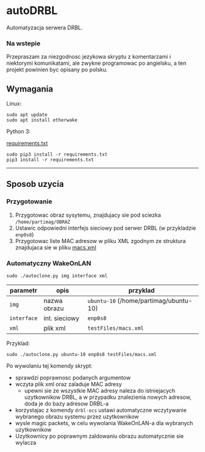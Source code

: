 # autoDRBL
Automatyzacja serwera DRBL.


### Na wstepie
Przepraszam za niezgodnosc jezykowa skryptu z komentarzami i niektorymi komunikatami, ale zwykne programowac po angielsku, a ten projekt powinien byc opisany po polsku.


## Wymagania
Linux:

```
sudo apt update
sudo apt install etherwake
```

Python 3:

[requirements.txt](requirements.txt)

```
sudo pip3 install -r requirements.txt
pip3 install -r requirements.txt
```

---

## Sposob uzycia

### Przygotowanie
1. Przygotowac obraz sysytemu, znajdujacy sie pod sciezka `/home/partimag/OBRAZ`
2. Ustawic odpowiedni interfejs sieciowy pod serwer DRBL (w przykladzie `enp0s8`)
3. Przygotowac liste MAC adresow w pliku XML zgodnym ze struktura znajdujaca sie w pliku [macs.xml](testFiles/macs.xml)

### Automatyczny WakeOnLAN

`sudo ./autoclone.py img interface xml`

| parametr | opis | przyklad |
| -------- | ---- | -------- |
| `img` | nazwa obrazu | `ubuntu-10` (/home/partimag/ubuntu-10) |
| `interface` | int. sieciowy | `enp0s8` |
| `xml` | plik xml | `testFiles/macs.xml` |

Przyklad:

`sudo ./autoclone.py ubuntu-10 enp0s8 testFiles/macs.xml`

Po wywolaniu tej komendy skrypt:
* sprawdzi poprawnosc podanych argumentow
* wczyta plik xml oraz zaladuje MAC adresy
	- upewni sie ze wszystkie MAC adresy naleza do istniejacych uzytkownikow DRBL, a w przypadku znalezienia nowych adresow, doda je do bazy adresow DRBL-a
* korzystajac z komendy `drbl-ocs` ustawi automatyczne wczytywanie wybranego obrazu systemu przez uzytkownikow
* wysle magic packets, w celu wywolania WakeOnLAN-a dla wybranych uzytkownikow
* Uzytkownicy po poprawnym zaldowaniu obrazu automatycznie sie wylacza